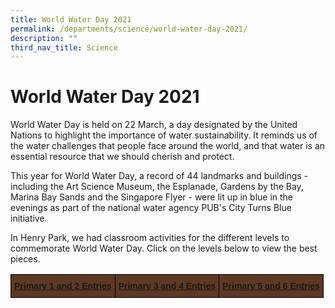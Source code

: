 ```yaml
---
title: World Water Day 2021
permalink: /departments/science/world-water-day-2021/
description: ""
third_nav_title: Science
---
```

  
World Water Day 2021
=======================

World Water Day is held on 22 March, a day designated by the United Nations to highlight the importance of water sustainability. It reminds us of the water challenges that people face around the world, and that water is an essential resource that we should cherish and protect.

  

This year for World Water Day, a record of 44 landmarks and buildings - including the Art Science Museum, the Esplanade, Gardens by the Bay, Marina Bay Sands and the Singapore Flyer - were lit up in blue in the evenings as part of the national water agency PUB's City Turns Blue initiative.

  

In Henry Park, we had classroom activities for the different levels to commemorate World Water Day. Click on the levels below to view the best pieces.

<style type="text/css">
.tg  {border-collapse:collapse;border-spacing:0;}
.tg td{border-color:black;border-style:solid;border-width:1px;font-family:Arial, sans-serif;font-size:14px;
  overflow:hidden;padding:10px 5px;word-break:normal;}
.tg th{border-color:black;border-style:solid;border-width:1px;font-family:Arial, sans-serif;font-size:14px;
  font-weight:normal;overflow:hidden;padding:10px 5px;word-break:normal;}
.tg .tg-pv9k{background-color:#5D3823;color:#FF0;font-weight:bold;text-align:center;vertical-align:top}
</style>
<table class="tg">
<thead>
  <tr>
    <td class="tg-pv9k"><a href="/departments/science/world-water-day-2021/primary-1-n-2">Primary 1 and 2 Entries</a></td>
    <td class="tg-pv9k"><a href="/departments/science/world-water-day-2021/primary-3-n-4">Primary 3 and 4 Entries</a></td>
    <td class="tg-pv9k"><a href="/departments/science/world-water-day-2021/primary-5-n-6">Primary 5 and 6 Entries</a></td>
  </tr>
</thead>
</table>
